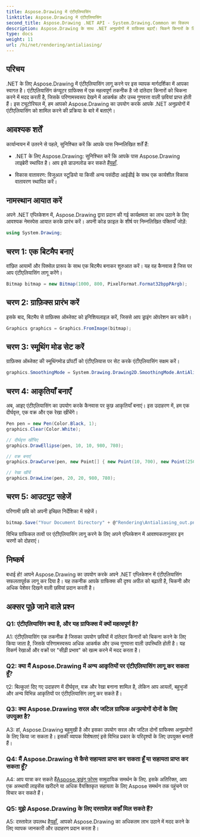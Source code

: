 ```yaml
---
title: Aspose.Drawing में एंटीएलियासिंग
linktitle: Aspose.Drawing में एंटीएलियासिंग
second_title: Aspose.Drawing .NET API - System.Drawing.Common का विकल्प
description: Aspose.Drawing के साथ .NET अनुप्रयोगों में ग्राफ़िक्स बढ़ाएँ। चिकने किनारों के लिए एंटीएलियासिंग लागू करें। हमारे चरण-दर-चरण मार्गदर्शिका का पालन करें.
type: docs
weight: 11
url: /hi/net/rendering/antialiasing/
---
```

## परिचय

.NET के लिए Aspose.Drawing में एंटीएलियासिंग लागू करने पर इस व्यापक मार्गदर्शिका में आपका स्वागत है। एंटीएलियासिंग कंप्यूटर ग्राफिक्स में एक महत्वपूर्ण तकनीक है जो दांतेदार किनारों को चिकना करने में मदद करती है, जिसके परिणामस्वरूप देखने में आकर्षक और उच्च गुणवत्ता वाली छवियां प्राप्त होती हैं। इस ट्यूटोरियल में, हम आपको Aspose.Drawing का उपयोग करके आपके .NET अनुप्रयोगों में एंटीएलियासिंग को शामिल करने की प्रक्रिया के बारे में बताएंगे।

## आवश्यक शर्तें

कार्यान्वयन में उतरने से पहले, सुनिश्चित करें कि आपके पास निम्नलिखित शर्तें हैं:

-  .NET के लिए Aspose.Drawing: सुनिश्चित करें कि आपके पास Aspose.Drawing लाइब्रेरी स्थापित है। आप इसे डाउनलोड कर सकते हैं[यहाँ](https://releases.aspose.com/drawing/net/).

- विकास वातावरण: विजुअल स्टूडियो या किसी अन्य पसंदीदा आईडीई के साथ एक कार्यशील विकास वातावरण स्थापित करें।

## नामस्थान आयात करें

अपने .NET एप्लिकेशन में, Aspose.Drawing द्वारा प्रदान की गई कार्यक्षमता का लाभ उठाने के लिए आवश्यक नेमस्पेस आयात करके प्रारंभ करें। अपनी कोड फ़ाइल के शीर्ष पर निम्नलिखित पंक्तियाँ जोड़ें:

```csharp
using System.Drawing;
```

## चरण 1: एक बिटमैप बनाएं

वांछित आयामों और पिक्सेल प्रारूप के साथ एक बिटमैप बनाकर शुरुआत करें। यह वह कैनवास है जिस पर आप एंटीएलियासिंग लागू करेंगे।

```csharp
Bitmap bitmap = new Bitmap(1000, 800, PixelFormat.Format32bppPArgb);
```

## चरण 2: ग्राफ़िक्स प्रारंभ करें

इसके बाद, बिटमैप से ग्राफ़िक्स ऑब्जेक्ट को इनिशियलाइज़ करें, जिससे आप ड्राइंग ऑपरेशन कर सकेंगे।

```csharp
Graphics graphics = Graphics.FromImage(bitmap);
```

## चरण 3: स्मूथिंग मोड सेट करें

ग्राफ़िक्स ऑब्जेक्ट की स्मूथिंगमोड प्रॉपर्टी को एंटीएलियास पर सेट करके एंटीएलियासिंग सक्षम करें।

```csharp
graphics.SmoothingMode = System.Drawing.Drawing2D.SmoothingMode.AntiAlias;
```

## चरण 4: आकृतियाँ बनाएँ

अब, आइए एंटीएलियासिंग का उपयोग करके कैनवास पर कुछ आकृतियाँ बनाएं। इस उदाहरण में, हम एक दीर्घवृत्त, एक वक्र और एक रेखा खींचेंगे।

```csharp
Pen pen = new Pen(Color.Black, 1);
graphics.Clear(Color.White);

// दीर्घवृत्त खींचिए
graphics.DrawEllipse(pen, 10, 10, 980, 780);

// वक्र बनाएं
graphics.DrawCurve(pen, new Point[] { new Point(10, 700), new Point(250, 500), new Point(500, 10), new Point(750, 500), new Point(990, 700) });

// रेखा खींचें
graphics.DrawLine(pen, 20, 20, 980, 780);
```

## चरण 5: आउटपुट सहेजें

परिणामी छवि को अपनी इच्छित निर्देशिका में सहेजें।

```csharp
bitmap.Save("Your Document Directory" + @"Rendering\Antialiasing_out.png");
```

विभिन्न ग्राफिकल तत्वों पर एंटीएलियासिंग लागू करने के लिए अपने एप्लिकेशन में आवश्यकतानुसार इन चरणों को दोहराएं।

## निष्कर्ष

बधाई हो! आपने Aspose.Drawing का उपयोग करके अपने .NET एप्लिकेशन में एंटीएलियासिंग सफलतापूर्वक लागू कर दिया है। यह तकनीक आपके ग्राफिक्स की दृश्य अपील को बढ़ाती है, चिकनी और अधिक पेशेवर दिखने वाली छवियां प्रदान करती है।

## अक्सर पूछे जाने वाले प्रश्न

### Q1: एंटीएलियासिंग क्या है, और यह ग्राफिक्स में क्यों महत्वपूर्ण है?

A1: एंटीएलियासिंग एक तकनीक है जिसका उपयोग छवियों में दांतेदार किनारों को चिकना करने के लिए किया जाता है, जिसके परिणामस्वरूप अधिक आकर्षक और उच्च गुणवत्ता वाली उपस्थिति होती है। यह विकर्ण रेखाओं और वक्रों पर "सीढ़ी प्रभाव" को खत्म करने में मदद करता है।

### Q2: क्या मैं Aspose.Drawing में अन्य आकृतियों पर एंटीएलियासिंग लागू कर सकता हूँ?

ए2: बिल्कुल! दिए गए उदाहरण में दीर्घवृत्त, वक्र और रेखा बनाना शामिल है, लेकिन आप आयतों, बहुभुजों और अन्य विभिन्न आकृतियों पर एंटीएलियासिंग लागू कर सकते हैं।

### Q3: क्या Aspose.Drawing सरल और जटिल ग्राफिक अनुप्रयोगों दोनों के लिए उपयुक्त है?

A3: हां, Aspose.Drawing बहुमुखी है और इसका उपयोग सरल और जटिल दोनों ग्राफिक्स अनुप्रयोगों के लिए किया जा सकता है। इसकी व्यापक विशेषताएं इसे विभिन्न प्रकार के परिदृश्यों के लिए उपयुक्त बनाती हैं।

### Q4: मैं Aspose.Drawing से कैसे सहायता प्राप्त कर सकता हूँ या सहायता प्राप्त कर सकता हूँ?

 A4: आप यात्रा कर सकते हैं[Aspose.ड्राइंग फोरम](https://forum.aspose.com/c/diagram/17) सामुदायिक समर्थन के लिए. इसके अतिरिक्त, आप एक अस्थायी लाइसेंस खरीदने या अधिक वैयक्तिकृत सहायता के लिए Aspose समर्थन तक पहुंचने पर विचार कर सकते हैं।

### Q5: मुझे Aspose.Drawing के लिए दस्तावेज़ कहाँ मिल सकते हैं?

 A5: दस्तावेज़ उपलब्ध है[यहाँ](https://reference.aspose.com/drawing/net/), आपको Aspose.Drawing का अधिकतम लाभ उठाने में मदद करने के लिए व्यापक जानकारी और उदाहरण प्रदान करता है।